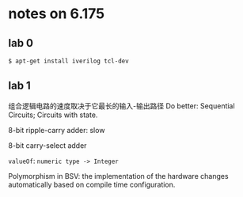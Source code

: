 # notes on 6.175

## lab 0

```bash
$ apt-get install iverilog tcl-dev
```

## lab 1

组合逻辑电路的速度取决于它最长的输入-输出路径
Do better: Sequential Circuits; Circuits with state.

8-bit ripple-carry adder: slow

8-bit carry-select adder

`valueOf`: `numeric type -> Integer`

Polymorphism in BSV: the implementation of the hardware changes automatically based on compile time configuration.
